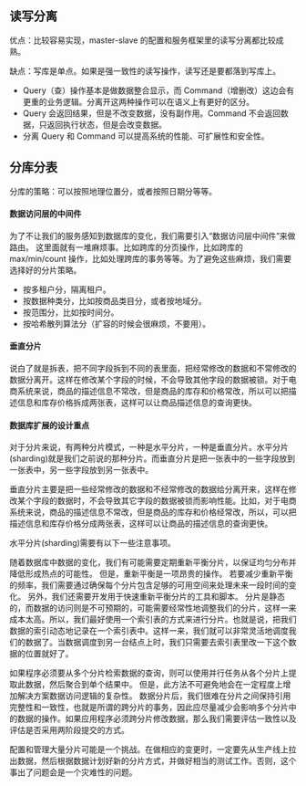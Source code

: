 ## 读写分离

优点：比较容易实现，master-slave 的配置和服务框架里的读写分离都比较成熟。

缺点：写库是单点。如果是强一致性的读写操作，读写还是要都落到写库上。

- Query（查）操作基本是做数据整合显示，而 Command（增删改）这边会有更重的业务逻辑。分离开这两种操作可以在语义上有更好的区分。
- Query 会返回结果，但是不改变数据，没有副作用。Command 不会返回数据，只返回执行状态，但是会改变数据。
- 分离 Query 和 Command 可以提高系统的性能、可扩展性和安全性。

## 分库分表

分库的策略：可以按照地理位置分，或者按照日期分等等。

#### 数据访问层的中间件

为了不让我们的服务感知到数据库的变化，我们需要引入“数据访问层中间件”来做路由。
这里面就有一堆麻烦事。比如跨库的分页操作，比如跨库的 max/min/count 操作，比如处理跨库的事务等等。为了避免这些麻烦，我们需要选择好的分片策略。

- 按多租户分，隔离租户。
- 按数据种类分，比如按商品类目分，或者按地域分。
- 按范围分，比如按时间分。
- 按哈希散列算法分（扩容的时候会很麻烦，不要用）。

#### 垂直分片

说白了就是拆表，把不同字段拆到不同的表里面，把经常修改的数据和不常修改的数据分离开。这样在修改某个字段的时候，不会导致其他字段的数据被锁。对于电商系统来说，商品的描述信息不常改，但是商品的库存和价格常改，所以可以把描述信息和库存价格拆成两张表，这样可以让商品描述信息的查询更快。

#### 数据库扩展的设计重点

对于分片来说，有两种分片模式，一种是水平分片，一种是垂直分片。水平分片(sharding)就是我们之前说的那种分片。而垂直分片是把一张表中的一些字段放到一张表中，另一些字段放到另一张表中。

垂直分片主要是把一些经常修改的数据和不经常修改的数据给分离开来，这样在修改某个字段的数据时，不会导致其它字段的数据被锁而影响性能。比如，对于电商系统来说，商品的描述信息不常改，但是商品的库存和价格经常改，所以，可以把描述信息和库存价格分成两张表，这样可以让商品的描述信息的查询更快。

水平分片(sharding)需要有以下一些注意事项。

随着数据库中数据的变化，我们有可能需要定期重新平衡分片，以保证均匀分布并降低形成热点的可能性。 但是，重新平衡是一项昂贵的操作。 若要减少重新平衡的频率，我们需要通过确保每个分片包含足够的可用空间来处理未来一段时间的变化。 另外，我们还需要开发用于快速重新平衡分片的工具和脚本。
分片是静态的，而数据的访问则是不可预期的，可能需要经常性地调整我们的分片，这样一来成本太高。所以，我们最好使用一个索引表的方式来进行分片。也就是说，把我们数据的索引动态地记录在一个索引表中。这样一来，我们就可以非常灵活地调度我们的数据了。当数据调度到另一台结点上时，我们只需要去索引表里改一下这个数据的位置就好了。

如果程序必须要从多个分片检索数据的查询，则可以使用并行任务从各个分片上提取此数据，然后聚合到单个结果中。 但是，此方法不可避免地会在一定程度上增加解决方案数据访问逻辑的复杂性。
数据分片后，我们很难在分片之间保持引用完整性和一致性，也就是所谓的跨分片的事务，因此应尽量减少会影响多个分片中的数据的操作。如果应用程序必须跨分片修改数据，那么我们需要评估一致性以及评估是否采用两阶段提交的方式。

配置和管理大量分片可能是一个挑战。在做相应的变更时，一定要先从生产线上拉出数据，然后根据数据计划好新的分片方式，并做好相当的测试工作。否则，这个事出了问题会是一个灾难性的问题。

